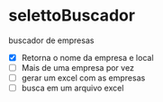 # selettoBuscador
buscador de empresas

- [x] Retorna o nome da empresa e local
- [ ] Mais de uma empresa por vez
- [ ] gerar um excel com as empresas
- [ ] busca em um arquivo excel

